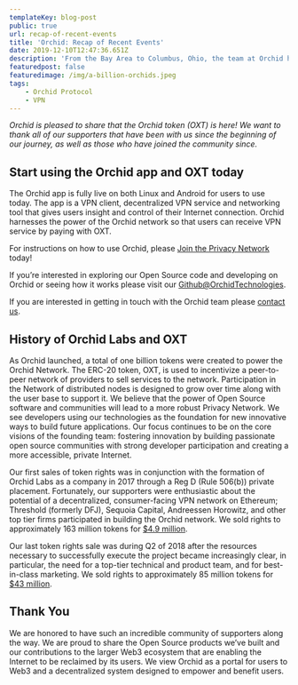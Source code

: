 ```yaml
---
templateKey: blog-post
public: true
url: recap-of-recent-events
title: 'Orchid: Recap of Recent Events'
date: 2019-12-10T12:47:36.651Z
description: 'From the Bay Area to Columbus, Ohio, the team at Orchid has enjoyed a whirlwind of events these past few weeks. Here’s a recap of what we’ve been up to.'
featuredpost: false
featuredimage: /img/a-billion-orchids.jpeg
tags: 
    - Orchid Protocol
    - VPN
---
```


*Orchid is pleased to share that the Orchid token (OXT) is here! We want to thank all of our supporters that have been with us since the beginning of our journey, as well as those who have joined the community since.*

## Start using the Orchid app and OXT today
The Orchid app is fully live on both Linux and Android for users to use today. The app is a VPN client, decentralized VPN service and networking tool that gives users insight and control of their Internet connection. Orchid harnesses the power of the Orchid network so that users can receive VPN service by paying with OXT.

For instructions on how to use Orchid, please [Join the Privacy Network](https://www.orchid.com/join) today!

If you’re interested in exploring our Open Source code and developing on Orchid or seeing how it works please visit our [Github@OrchidTechnologies](https://github.com/OrchidTechnologies).

If you are interested in getting in touch with the Orchid team please [contact us](https://www.orchid.com/contact).

## History of Orchid Labs and OXT
As Orchid launched, a total of one billion tokens were created to power the Orchid Network. The ERC-20 token, OXT, is used to incentivize a peer-to-peer network of providers to sell services to the network.  Participation in the Network of distributed nodes is designed to grow over time along with the user base to support it. We believe that the power of Open Source software and communities will lead to a more robust Privacy Network. We see developers using our technologies as the foundation for new innovative ways to build future applications.  Our focus continues to be on the core visions of the founding team: fostering innovation by building passionate open source communities with strong developer participation and creating a more accessible, private Internet.

Our first sales of token rights was in conjunction with the formation of Orchid Labs as a company in 2017 through a Reg D (Rule 506(b)) private placement. Fortunately, our supporters were enthusiastic about the potential of a decentralized, consumer-facing VPN network on Ethereum; Threshold (formerly DFJ), Sequoia Capital, Andreessen Horowitz, and other top tier firms participated in building the Orchid network. We sold rights to approximately 163 million tokens for [$4.9 million](https://www.coindesk.com/tokenized-tor-orchid-blockchain-decentralized-internet/).

Our last token rights sale was during Q2 of 2018 after the resources necessary to successfully execute the project became increasingly clear, in particular, the need for a top-tier technical and product team, and for best-in-class marketing. We sold rights to approximately 85 million tokens for [$43 million](https://www.coindesk.com/orchid-tops-43-million-raised-in-token-sale-for-crypto-tor-alternative).

## Thank You
We are honored to have such an incredible community of supporters along the way. We are proud to share the Open Source products we’ve built and our contributions to the larger Web3 ecosystem that are enabling the Internet to be reclaimed by its users. We view Orchid as a portal for users to Web3 and a decentralized system designed to  empower and benefit users.